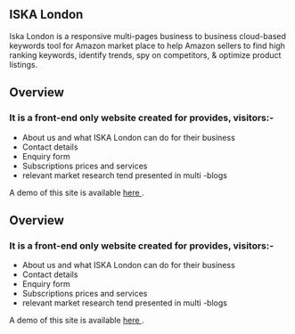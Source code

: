 <h2> ISKA London </h2>

Iska London is a responsive multi-pages business to business cloud-based keywords tool for Amazon market place to help Amazon sellers to
find high ranking keywords, identify trends, spy on competitors, & optimize product listings.

<h2> Overview </h2>

<p>
 
<h3> It is a front-end only website created for provides, visitors:-  </h3>

<ul>

<li> About us and what ISKA London can do for their business </li>
<li> Contact details </li>
<li> Enquiry form </li>
<li> Subscriptions prices and services </li>
<li> relevant market research tend presented in multi -blogs </li>

</ul>

</p>

<p> A demo of this site is available <a href="https://rajaneesh80.github.io/keywords-tool/index.html" rel="nofollow"> here </a>.</p>

<h2> Overview </h2>

<p>
 
<h3> It is a front-end only website created for provides, visitors:-  </h3>

<ul>

<li> About us and what ISKA London can do for their business </li>
<li> Contact details </li>
<li> Enquiry form </li>
<li> Subscriptions prices and services </li>
<li> relevant market research tend presented in multi -blogs </li>

</ul>

</p>

<p> A demo of this site is available <a href="https://rajaneesh80.github.io/keywords-tool/index.html" rel="nofollow"> here </a>.</p>


